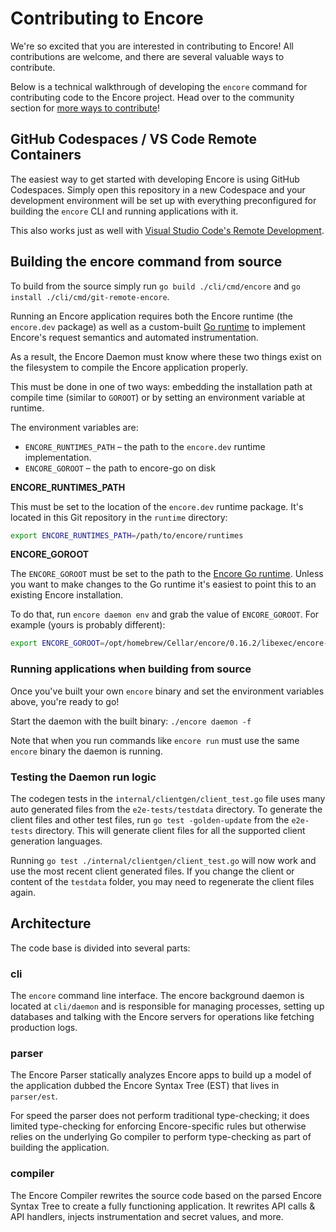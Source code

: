 # Contributing to Encore

We're so excited that you are interested in contributing to Encore!
All contributions are welcome, and there are several valuable ways to contribute.

Below is a technical walkthrough of developing the `encore` command for contributing code
to the Encore project. Head over to the community section for [more ways to contribute](https://encore.dev/docs/community/contribute)!

## GitHub Codespaces / VS Code Remote Containers
The easiest way to get started with developing Encore is using
GitHub Codespaces. Simply open this repository in a new Codespace
and your development environment will be set up with everything preconfigured for building the `encore` CLI and running applications with it.

This also works just as well with [Visual Studio Code's Remote Development](https://code.visualstudio.com/docs/remote/remote-overview).


## Building the encore command from source
To build from the source simply run `go build ./cli/cmd/encore` and `go install ./cli/cmd/git-remote-encore`.

Running an Encore application requires both the Encore runtime (the `encore.dev` package) as well as a custom-built
[Go runtime](https://github.com/encoredev/go) to implement Encore's request semantics and automated instrumentation.

As a result, the Encore Daemon must know where these two things exist on the filesystem to compile the Encore application properly.

This must be done in one of two ways: embedding the installation path at compile time (similar to `GOROOT`)
or by setting an environment variable at runtime.

The environment variables are:
- `ENCORE_RUNTIMES_PATH` – the path to the `encore.dev` runtime implementation.
- `ENCORE_GOROOT` – the path to encore-go on disk

**ENCORE_RUNTIMES_PATH**

This must be set to the location of the `encore.dev` runtime package.
It's located in this Git repository in the `runtime` directory:

```bash
export ENCORE_RUNTIMES_PATH=/path/to/encore/runtimes
```

**ENCORE_GOROOT**

The `ENCORE_GOROOT` must be set to the path to the [Encore Go runtime](https://github.com/encoredev/go).
Unless you want to make changes to the Go runtime it's easiest to point this to an existing Encore installation.

To do that, run `encore daemon env` and grab the value of `ENCORE_GOROOT`. For example (yours is probably different):

```bash
export ENCORE_GOROOT=/opt/homebrew/Cellar/encore/0.16.2/libexec/encore-go`
```

### Running applications when building from source
Once you've built your own `encore` binary and set the environment variables above, you're ready to go!

Start the daemon with the built binary: `./encore daemon -f`

Note that when you run commands like `encore run` must use the same `encore` binary the daemon is running.


### Testing the Daemon run logic
The codegen tests in the `internal/clientgen/client_test.go` file uses many auto generated files from the
`e2e-tests/testdata` directory. To generate the client files and other test files, run `go test -golden-update` from
the `e2e-tests` directory. This will generate client files for all the supported client generation languages.

Running `go test ./internal/clientgen/client_test.go` will now work and use the most recent client generated files. If
you change the client or content of the `testdata` folder, you may need to regenerate the client files again.

## Architecture

The code base is divided into several parts:

### cli
The `encore` command line interface. The encore background daemon
is located at `cli/daemon` and is responsible for managing processes,
setting up databases and talking with the Encore servers for operations like
fetching production logs.

### parser
The Encore Parser statically analyzes Encore apps to build up a model
of the application dubbed the Encore Syntax Tree (EST) that lives in
`parser/est`.

For speed the parser does not perform traditional type-checking; it does
limited type-checking for enforcing Encore-specific rules but otherwise
relies on the underlying Go compiler to perform type-checking as part of
building the application.

### compiler
The Encore Compiler rewrites the source code based on the parsed
Encore Syntax Tree to create a fully functioning application.
It rewrites API calls & API handlers, injects instrumentation
and secret values, and more.
